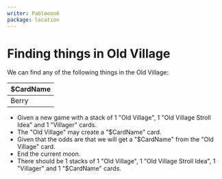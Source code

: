 ```yaml
---
writer: Pabloooo6
package: location
---
```


# Finding things in Old Village

We can find any of the following things in the Old Village:

| $CardName       |
|-----------------|
| Berry           |

 * Given a new game with a stack of 1 "Old Village", 1 "Old Village Stroll Idea" and 1 "Villager" cards.
 * The "Old Village" may create a "$CardName" card.
 * Given that the odds are that we will get a "$CardName" from the "Old Village" card.
 * End the current moon.
 * There should be 1 stacks of 1 "Old Village", 1 "Old Village Stroll Idea", 1 "Villager" and 1 "$CardName" cards.
